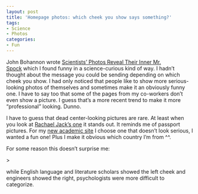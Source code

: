 ```yaml
---
layout: post
title: 'Homepage photos: which cheek you show says something?'
tags:
- Science
- Photos
categories:
- Fun
---
```

<p>John Bohannon wrote <a href="http://news.sciencemag.org/sciencenow/2012/08/scientists-photos-reveal-their.html">Scientists&#8217; Photos Reveal Their Inner Mr. Spock</a> which I found funny in a science-curious kind of way. I hadn&#8217;t thought about the message you could be sending depending on which cheek you show. I had only noticed that people like to show more serious-looking photos of themselves and sometimes make it an obviously funny one. I have to say too that some of the pages from my co-workers don&#8217;t even show a picture. I guess that&#8217;s a more recent trend to make it more &#8220;professional&#8221; looking. Dunno.</p>
<p>I have to guess that dead center-looking pictures are rare. At least when you look at <a href="http://www.psy.gla.ac.uk/staff/index.php?id=RJ002">Rachael Jack&#8217;s one</a> it stands out. It reminds me of passport pictures. For my <a href="http://www.biostat.jhsph.edu/~lcollado/index.html#.UD-xBmie5us">new academic site</a> I choose one that doesn&#8217;t look serious, I wanted a fun one! Plus I make it obvious which country I&#8217;m from ^^.</p>
<p>For some reason this doesn&#8217;t surprise me:</p>
> <p><span>while English language and literature scholars showed the left cheek and engineers showed the right, psychologists were more difficult to categorize. </span></p>